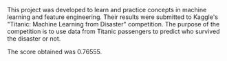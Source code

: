This project was developed to learn and practice concepts in machine learning and feature engineering.
Their results were submitted to Kaggle's "Titanic: Machine Learning from Disaster" competition. 
The purpose of the competition is to use data from Titanic passengers to predict who survived the disaster or not. 

The score obtained was 0.76555.
